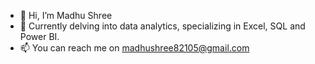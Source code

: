 - 👋 Hi, I’m Madhu Shree
- 🌱 Currently delving into data analytics, specializing in Excel, SQL and Power BI.
- 📫 You can reach me on madhushree82105@gmail.com
